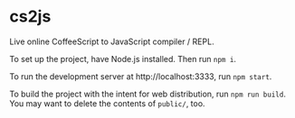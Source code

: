 # cs2js

Live online CoffeeScript to JavaScript compiler / REPL.

To set up the project, have Node.js installed.  Then run `npm i`.

To run the development server at http://localhost:3333, run `npm start`.

To build the project with the intent for web distribution, run `npm run build`.
You may want to delete the contents of `public/`, too.

